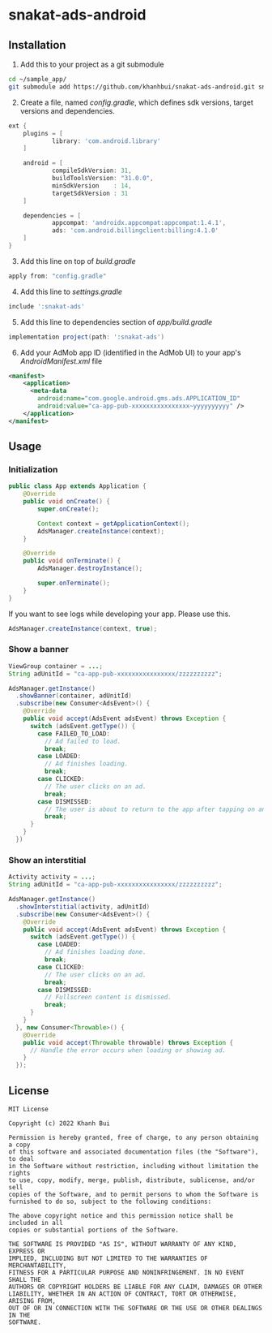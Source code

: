 # snakat-ads-android

## Installation
1. Add this to your project as a git submodule
```sh
cd ~/sample_app/
git submodule add https://github.com/khanhbui/snakat-ads-android.git snakat-ads
```
2. Create a file, named *config.gradle*, which defines sdk versions, target versions and dependencies.
```groovy
ext {
    plugins = [
            library: 'com.android.library'
    ]

    android = [
            compileSdkVersion: 31,
            buildToolsVersion: "31.0.0",
            minSdkVersion    : 14,
            targetSdkVersion : 31
    ]

    dependencies = [
            appcompat: 'androidx.appcompat:appcompat:1.4.1',
            ads: 'com.android.billingclient:billing:4.1.0'
    ]
}
```
3. Add this line on top of *build.gradle*
```groovy
apply from: "config.gradle"
```
4. Add this line to *settings.gradle*
```groovy
include ':snakat-ads'
```
5. Add this line to dependencies section of *app/build.gradle*
```groovy
implementation project(path: ':snakat-ads')
```
6. Add your AdMob app ID (identified in the AdMob UI) to your app's *AndroidManifest.xml* file
```xml
<manifest>
    <application>
      <meta-data
        android:name="com.google.android.gms.ads.APPLICATION_ID"
        android:value="ca-app-pub-xxxxxxxxxxxxxxxx~yyyyyyyyyy" />
    </application>
</manifest>
```

## Usage

### Initialization
```java
public class App extends Application {
    @Override
    public void onCreate() {
        super.onCreate();

        Context context = getApplicationContext();
        AdsManager.createInstance(context);
    }

    @Override
    public void onTerminate() {
        AdsManager.destroyInstance();

        super.onTerminate();
    }
}
```

If you want to see logs while developing your app. Please use this.
```java
AdsManager.createInstance(context, true);
```

### Show a banner
```java
ViewGroup container = ...;
String adUnitId = "ca-app-pub-xxxxxxxxxxxxxxxx/zzzzzzzzzz";

AdsManager.getInstance()
  .showBanner(container, adUnitId)
  .subscribe(new Consumer<AdsEvent>() {
    @Override
    public void accept(AdsEvent adsEvent) throws Exception {
      switch (adsEvent.getType()) {
        case FAILED_TO_LOAD:
          // Ad failed to load.
          break;
        case LOADED:
          // Ad finishes loading.
          break;
        case CLICKED:
          // The user clicks on an ad.
          break;
        case DISMISSED:
          // The user is about to return to the app after tapping on an ad.
          break;
      }
    }
  })
```

### Show an interstitial
```java
Activity activity = ...;
String adUnitId = "ca-app-pub-xxxxxxxxxxxxxxxx/zzzzzzzzzz";

AdsManager.getInstance()
  .showInterstitial(activity, adUnitId)
  .subscribe(new Consumer<AdsEvent>() {
    @Override
    public void accept(AdsEvent adsEvent) throws Exception {
      switch (adsEvent.getType()) {
        case LOADED:
          // Ad finishes loading done.
          break;
        case CLICKED:
          // The user clicks on an ad.
          break;
        case DISMISSED:
          // Fullscreen content is dismissed.
          break;
      }
    }
  }, new Consumer<Throwable>() {
    @Override
    public void accept(Throwable throwable) throws Exception {
      // Handle the error occurs when loading or showing ad.
    }
  });
```

## License
```
MIT License

Copyright (c) 2022 Khanh Bui

Permission is hereby granted, free of charge, to any person obtaining a copy
of this software and associated documentation files (the "Software"), to deal
in the Software without restriction, including without limitation the rights
to use, copy, modify, merge, publish, distribute, sublicense, and/or sell
copies of the Software, and to permit persons to whom the Software is
furnished to do so, subject to the following conditions:

The above copyright notice and this permission notice shall be included in all
copies or substantial portions of the Software.

THE SOFTWARE IS PROVIDED "AS IS", WITHOUT WARRANTY OF ANY KIND, EXPRESS OR
IMPLIED, INCLUDING BUT NOT LIMITED TO THE WARRANTIES OF MERCHANTABILITY,
FITNESS FOR A PARTICULAR PURPOSE AND NONINFRINGEMENT. IN NO EVENT SHALL THE
AUTHORS OR COPYRIGHT HOLDERS BE LIABLE FOR ANY CLAIM, DAMAGES OR OTHER
LIABILITY, WHETHER IN AN ACTION OF CONTRACT, TORT OR OTHERWISE, ARISING FROM,
OUT OF OR IN CONNECTION WITH THE SOFTWARE OR THE USE OR OTHER DEALINGS IN THE
SOFTWARE.
```
